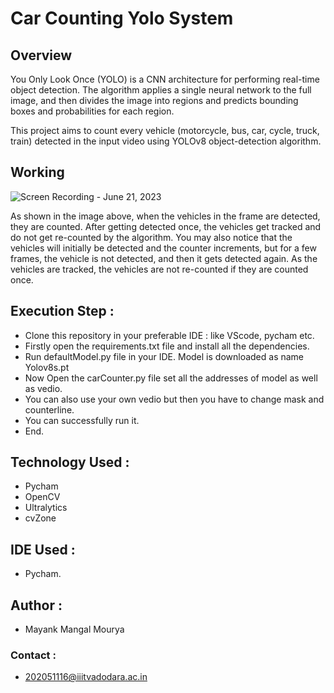 # Car Counting Yolo System
## Overview
You Only Look Once (YOLO) is a CNN architecture for performing real-time object detection. The algorithm applies a single neural network to the full image, and then divides the image into regions and predicts bounding boxes and probabilities for each region.

This project aims to count every vehicle (motorcycle, bus, car, cycle, truck, train) detected in the input video using YOLOv8 object-detection algorithm.
## Working
![Screen Recording - June 21, 2023](https://github.com/mayankmangalmourya/CarCounter/assets/87426167/c8c7b27c-2965-4737-b958-81a88b8cd847)

As shown in the image above, when the vehicles in the frame are detected, they are counted. After getting detected once, the vehicles get tracked and do not get re-counted by the algorithm.
You may also notice that the vehicles will initially be detected and the counter increments, but for a few frames, the vehicle is not detected, and then it gets detected again. As the vehicles are tracked, the vehicles are not re-counted if they are counted once.

## Execution Step :
 - Clone this repository in your preferable IDE : like VScode, pycham etc.
 - Firstly open the requirements.txt file and install all the dependencies.
 - Run defaultModel.py file in your IDE. Model is downloaded as name Yolov8s.pt
 - Now Open the carCounter.py file set all the addresses of model as well as vedio.
 - You can also use your own vedio but then you have to change mask and counterline.
 - You can successfully run it.
 - End.

## Technology Used :
 - Pycham
 - OpenCV
 - Ultralytics
 - cvZone

## IDE Used :
 - Pycham.
## Author : 
 - Mayank Mangal Mourya
### Contact : 
- 202051116@iiitvadodara.ac.in
   
